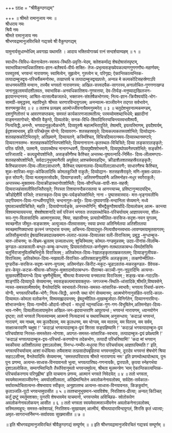 +++
title = "श्रीवैकुण्ठगद्यम्"

+++
॥ श्रीमते रामानुजाय नमः ॥  
श्रीधराय नमः  
श्रियै नमः  
श्रीमते रामानुजाय नमः  
श्रीभगवद्रामानुजविरचिते गद्यत्रये श्री वैकुण्ठगद्यम्

यामुनार्यसुधाम्भोधिम् अवगाह्य यथामति ।
आदाय भक्तियोगाख्यं रत्नं सन्दर्शयाम्यहम् ॥ १ ॥

स्वाधीन-त्रिविध-चेतनाचेतन-स्वरूप-स्थिति-प्रवृत्ति-भेदम्, क्लेशकर्माद्य शेषदोषासंस्पृष्टम्, स्वाभाविकानवधिकातिशय-ज्ञान-बलैश्वर्य-वीर्य-शक्ति- तेजः-प्रभृत्यसङ्ख्येयकल्याणगुणगणौघ-महार्णवम्; परमपुरुषं, भगवन्तं नारायणम्; स्वामित्वेन, सुहृत्वेन, गुरुत्वेन च, परिगृह्य; ऐकान्तिकात्यन्तिक-तत्पादाम्बुजद्वय-परिचर्यैकमनोरथः, तत्प्राप्तये च तत्पादाम्बुजद्वयप्रपत्तेः, अन्यन्न मे कल्पकोटिसहस्रेणाऽपि साधनमस्तीति मन्वानः, तस्यैव भगवतो नारायणस्य; अखिल-सत्त्वदयैक-सागरस्य,अनालोचित-गुणगणाखण्ड जनानुकूलामर्यादशीलवतः, स्वाभाविक-अनवधिकातिशय-गुणवत्तया, देव-तिर्यङ्-मनुष्याद्यखिलजन-हृदयानन्दनस्य; आश्रित-वात्सल्यैकजलधेः,
भक्तजन-संश्लेषैकभोगस्य; नित्य-ज्ञान-क्रियैश्वर्यादि-भोग-सामग्री-समृद्धस्य, महाविभूतेः श्रीमतः चरणारविन्दयुगलम्; अनन्यात्म-सञ्जीवनेन तद्गत सर्वभावेन, शरणमनुव्रजेत् ॥ २ ॥
ततश्च प्रत्यहम् आत्मोज्जीवनायैवमनुस्मरेत् ॥ ३ ॥
चतुर्दशभुवनात्मकमण्डम्, दशगुणितोत्तरं च आवरणसप्तकम्; समस्तं
कार्यकारणजातमतीत्य; परमव्योमशब्दाभिधेये; ब्रह्मादीनां वाङ्मनसागोचरे; श्रीमति वैकुण्ठे, दिव्यलोके; सनक-विधि-शिवादिभिरप्यचिन्त्यस्वभावैश्वर्यैः, नित्यसिद्धैः,अनन्तैः, भगवदानुकूल्यैकभोगैः, दिव्यपुरुषैः महात्मभिरापूरिते,  तेषामपि, इयत्परिमाणम्, इयदैश्वर्यम्, ईदृशस्वभावम्, इति परिच्छेत्तुम योग्ये; दिव्यावरण- शतसहस्रावृते; दिव्यकल्पकतरूपशोभिते; दिव्योद्यान- शतसहस्रकोटिभिरावृते; अतिप्रमाणे, दिव्यायतने, कस्मिंश्चित्, विचित्रदिव्यरत्नमय-दिव्यास्थानमण्टपे; दिव्यरत्नस्तम्भ-
शतसहस्रकोटिभिरुपशोभिते; दिव्यनानारत्न-कृतस्थल-विचित्रिते; दिव्या लङ्कारालङ्कृते; परितः पतितैः, पतमानैः, पादपस्थैश्च नानागन्धवर्णैः, दिव्यपुष्पैश्शोभमानैः, दिव्यपुष्पोपवनैरुपशोभिते; सङ्कीर्ण-पारिजातादि - कल्पद्रुमोपशोभितैः, असङ्कीर्णेश्च कैश्चित् अन्तस्थ-पुष्परत्नादि-निर्मित- दिव्य-लीलामण्टप-शतसहस्रोपशोभितैः, सर्वदाऽनुभूयमानैरपि अपूर्ववत् आश्चर्यमावहद्भिः, क्रीडाशैलशतसहस्रैरलङ्कृतैः; कैश्चिन्नारायण-दिव्य-लीलाऽसाधारणैः, कैश्चित् पद्मवनालया-दिव्यलीलाऽसाधारणैः; साधारणैश्च कैश्चित्, शुक-शारिका-मयूर-कोकिलादिभिः कोमलकूजितै राकुलैः;
दिव्योद्यान- शतसहस्रैरावृते; मणि-मुक्ता-प्रवाल-कृत सोपानैः; दिव्या मलामृतरसोदकैः, दिव्याण्डजवरैः; अतिरमणीयदर्शनैः अतिमनोहर-मधुर स्वरैराकुलैः; अन्तस्स्थ-मुक्तामय-दिव्यक्रीडास्थानोपशोभितैः; दिव्य-सौगन्धिक-वापी-शत-सहस्रै; दिव्यराजहंसावलीविराजितैरावृते; निरस्ता तिशयानन्दैकरसतया च आनन्त्याच्च, प्रविष्टानुन्मादयद्भिः, क्रीडोद्देशैर्वि राजिते; तत्रतत्रकृत-दिव्य पुष्प-पर्यङ्कोपशोभिते; नाना - पुष्पासवास्वाद- मत्त-भृङ्गावलीभिः उद्गीयमान-दिव्य-गान्धर्वेणापूरिते; चन्दनागुरु-कर्पूर- दिव्य-पुष्पावगाहि-मन्दानिला सेव्यमाने; मध्ये पुष्पसञ्चयविचित्रिते; महति ; दिव्ययोगपर्यङ्के, अनन्तभोगिनि; श्रीमद्वैकुण्ठैश्वर्यादि-दिव्यलोकम् आत्म-
कान्त्या विश्वमाप्याययन्त्या, शेषशेषाशनादि सर्वं परिजनं भगवतः तत्तदवस्थोचित-परिचर्यायाम् आज्ञापयन्त्या, शील-रूप-गुण-विलासादिभिः आत्मानुरूपया, श्रिया, सहासीनम्; प्रत्यग्रोन्मीलित-सरसिज-सदृश-नयन युगलम्, स्वच्छनील जीमूत-सङ्काशम; अत्युज्वल-पीतवाससम्; स्वया प्रभया अतिनिर्मलया अतिशीतलया स्वच्छमाणिक्याभया कृत्स्नं जगद्भास यन्तम्; अचिन्त्य-दिव्याद्भुत-नित्ययौवनस्वभाव-लावण्यमयामृतसागरम्; अतिसौकुमार्यात् ईषत्प्रस्विन्नवदालक्ष्यमाण-ललाट-फलक-दिव्यालका वली-विराजितम्; प्रबुद्ध -मुग्धाम्बुज-चारु-लोचनम्; स-विभ्रम-भ्रूलतम्
उज्वलाधरम्; शुचिस्मितम्; कोमल-गण्डमुन्नसम्; उदग्र-पीनांस-विलम्बि-कुण्डल-अलकावली-बन्धुर-कम्बु-कन्धरम्; प्रियावतंसोत्पल-कर्णभूषण-श्लथालकाबन्ध-विमर्दशंसिभिः चतुर्भिराजानुविलम्बिभिर्भुजैः विराजितम् ; अतिकोमल-दिव्य-रेखालङ्कृताताम्रकरतलम्; दिव्याङ्गुलीयक- विराजितम्; अतिकोमल-दिव्य-नखावली-विराजित-अतिरक्ताङ्गुलीभिः अलङ्कृतम् ; तत्क्षणोन्मीलित-पुण्डरीक-सरसिज-सदृश-चरण-युगलम्; अतिमनोहर-किरीट-मकुट-चूडाऽवतंस-मकरकुण्डल-
ग्रैवेयक-हार-केयूर-कटक-श्रीवत्स-कौस्तुभ-मुक्तादामोदरबन्धन-
पीताम्बर-काञ्ची-गुण-नूपुरादिभिः अत्यन्त-सुखस्पर्शेर्दिव्यगन्धैः दिव्य भूषणैर्भूषितम्, श्रीमत्या वैजयन्त्या वनमालया विराजितम् ; शङ्ख-चक्र-गदाऽसि-शार्ङ्गादि-दिव्यायुधैः सेव्यमानम्; स्वसङ्कल्पमात्रावक्लृप्त- जगज्जन्म-स्थिति-ध्वंसादिके,श्रीमति,विष्वक्सेने, न्यस्त-समस्तात्मैश्वर्यम्; वैनतेयादिभिः स्वभावतो-निरस्त-समस्त-सांसारिक-स्वभावैः; भगवत्प रिचर्या-करण-योग्यैः, भगवत्परिचर्यैक-भोगैः; नित्य-सिद्धैः, अनन्तैः यथा योगं सेव्यमानम्; आत्मभोगेनानुसंहित-परादि-काल-दिव्यामल-कोमला वलोकनेन, विश्वमाह्लादयन्तम्; ईषदुन्मीलित-मुखाम्बुजोदर-विनिर्गतेन, दिव्याननारविन्द-शोभाजनकेन; दिव्य-गाम्भीर्य-औदार्य-सौन्दर्य - माधुर्या न्द्यनवधिक-गुण-गण-विभूषितेन,अतिमनोहर-दिव्य-भाव-गर्भेण; दिव्यलीलालापामृतेन अखिल-जन-हृदयान्तराणि आपूरयन्तं ; भगवन्तं नारायणम्, ध्यानयोगेन दृष्ट्वा;
ततो भगवतो नित्यस्वाम्यम् आत्मनो नित्यदास्यं च यथावस्थितम् अनुसन्धाय;
'कदाऽहं भगवन्तं, नारायणं, मम नाथम्, मम कुलदैवतम्, मम कुलधनम्,
मम भोग्यम्, मम मातरम्, मम पितरम्, मम सर्वम्, साक्षात्करवाणि
चक्षुषा !'
'कदाऽहं भगवत्पादाम्बुज-द्वयं शिरसा सङ्ग्रहिष्यामि !'
'कदाऽहं भगवत्पादाम्बुज-द्वय परिचर्याशया निरस्त-समस्तेतर-भोगाशः,
अपगत-समस्त-सांसारिक-स्वभावः, तत्पादाम्बुज-द्वयं प्रवेक्ष्यामि !'
'कदाऽहं भगवत्पादाम्बुज-द्वय-परिचर्या-करणयोग्य तदेकभोगः, तत्पादौ
परिचरिष्यामि!' 'कदा मां भगवान् स्वकीयया अतिशीतलया दृशाऽवलोक्य, स्निग्ध-गम्भीर-मधुरया गिरा परिचर्यायाम् आज्ञापयिष्यति !' इति, भगवत्परिचर्यायाम् आशां वर्धयित्वाः
तयैवाशया तत्प्रसादोपबृंहितया भगवन्तमुपेत्य, दूरादेव भगवन्तं शेषभोगे
श्रिया सहाऽऽसीनम्, वैनतेयादिभिः सेव्यमानम्, 'समस्तपरिवाराय श्रीमते नारायणाय नमः' इति प्रणम्योत्थायोत्थाय, पुनः पुनः प्रणम्य, अत्यन्त-साध्वस-विनयावनतो भूत्वा, भगवत्पारिषद-गणनायकैः, द्वारपालैः, कृपया स्नेहगर्भया दृशाऽवलोकितः,
सम्यगभिवन्दितैः तैस्तैरेवानुमतो भगवन्तमुपेत्य, श्रीमता मूलमन्त्रेण 'माम्
ऐकान्तिकात्यन्तिक- परिचर्याकरणाय परिगृह्णीष्व' इति याचमानः प्रणम्य, आत्मानं भगवते निवेदयेत् ॥ ४ ॥
ततो भगवता, स्वयमेवात्मसञ्जीवनेन; अमर्यादशीलवता, अतिप्रेमान्वितेन
अवलोकनेनावलोक्य, सर्वदेश-सर्वकाल-सर्वावस्थोचितात्यन्त-शेषभावाय स्वीकृत; अनुज्ञातश्च अत्यन्त-साध्वस-विनयावनतः, किङकुर्वाण, कृताञ्जलि-पुटो भगवन्तमुपासीत ॥ ५ ॥
ततश्चानुभूयमान-भावविशेषः, निरतिशय-प्रीत्या; अन्यत् किञ्चित् कर्तुं द्रष्टुं
स्मर्तुमशक्तः; पुनरपि शेषभावमेव याचमानो, भगवन्तमेव अविच्छिन्न- स्रोतोरूपेण अवलोकनेनावलोकयन् आसीत ॥ ६ ॥
ततो भगवता स्वयमेवात्मसञ्जीवनेन अवलोकनेनाऽवलोक्य, सस्मितमाहूय;
समस्त-क्लेशापहं, निरतिशय-सुखावहम् आत्मीयं, श्रीमत्पादारविन्दयुगलं, शिरसि कृतं ध्यात्वा; अमृत-सागरान्तर्निमग्न-सर्वावयवः सुखमासीत ॥ ७ ॥

॥ इति श्रीभगवद्रामानुजविरचितं श्रीवैकुण्ठगद्यं सम्पूर्णम् ॥
॥ इति श्रीभगवद्रामानुजविरचितं गद्यत्रयं सम्पूर्णम् ॥

